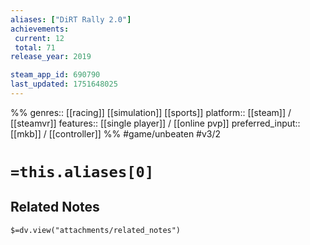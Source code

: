 ```yaml
---
aliases: ["DiRT Rally 2.0"]
achievements:
 current: 12
 total: 71
release_year: 2019

steam_app_id: 690790
last_updated: 1751648025
---
```

%%
genres:: [[racing]] [[simulation]] [[sports]]
platform:: [[steam]] / [[steamvr]]
features:: [[single player]] / [[online pvp]]
preferred_input:: [[mkb]] / [[controller]]
%%
#game/unbeaten
#v3/2

# `=this.aliases[0]`
## Related Notes
`$=dv.view("attachments/related_notes")`